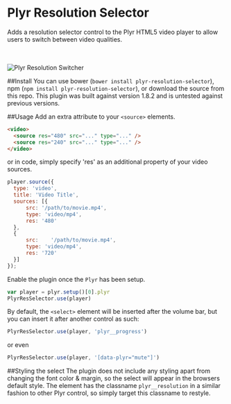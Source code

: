 # Plyr Resolution Selector
Adds a resolution selector control to the Plyr HTML5 video player to allow users to switch between video qualities.

<br><br>
![Plyr Resolution Switcher](https://cloud.githubusercontent.com/assets/4160975/15988669/caa50800-309c-11e6-9cea-6d01d518fc4e.png)

##Install
You can use bower (`bower install plyr-resolution-selector`), npm (`npm install plyr-resolution-selector`), or download the source from this repo. This plugin was built against version 1.8.2 and is untested against previous versions.

##Usage
Add an extra attribute to your `<source>` elements.
```html
<video>
  <source res="480" src="..." type="..." />
  <source res="240" src="..." type="..." />
</video>
```

or in code, simply specify 'res' as an additional property of your video sources.
```js
player.source({
  type: 'video',
  title: 'Video Title',
  sources: [{
      src: '/path/to/movie.mp4',
      type: 'video/mp4',
      res: '480'
  },
  {
      src:    '/path/to/movie.mp4',
      type: 'video/mp4',
      res: '720'
  }]
});
```

Enable the plugin once the `Plyr` has been setup.

```js
var player = plyr.setup()[0].plyr
PlyrResSelector.use(player)
```

By default, the `<select>` element will be inserted after the volume bar, but you can insert it after another control as such:

```js
PlyrResSelector.use(player, 'plyr__progress')
```
or even
```js
PlyrResSelector.use(player, '[data-plyr="mute"]')
```

##Styling the select
 The plugin does not include any styling apart from changing the font color & margin, so the select will appear in the browsers default style. The element has the classname `plyr__resolution` in a similar fashion to other Plyr control, so simply target this classname to restyle.
